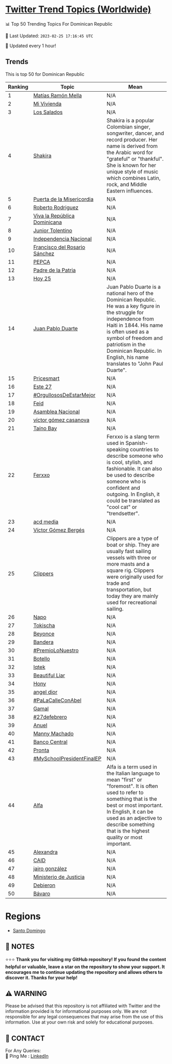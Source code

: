 [Twitter Trend Topics (Worldwide)](https://github.com/ErcinDedeoglu/Twitter-Trend-Topics)
==========


📊 Top 50 Trending Topics For Dominican Republic

📆 Last Updated: `2023-02-25 17:16:45 UTC`

🔧 Updated every 1 hour!


## Trends

This is top 50 for Dominican Republic

| Ranking | Topic | Mean |
| ------- | ------------ | ------------ |
| 1 | [Matías Ramón Mella](http://twitter.com/search?q=Mat%c3%adas+Ram%c3%b3n+Mella) | N/A |
| 2 | [Mi Vivienda](http://twitter.com/search?q=Mi+Vivienda) | N/A |
| 3 | [Los Salados](http://twitter.com/search?q=Los+Salados) | N/A |
| 4 | [Shakira](http://twitter.com/search?q=Shakira) | Shakira is a popular Colombian singer, songwriter, dancer, and record producer. Her name is derived from the Arabic word for "grateful" or "thankful". She is known for her unique style of music which combines Latin, rock, and Middle Eastern influences. |
| 5 | [Puerta de la Misericordia](http://twitter.com/search?q=Puerta+de+la+Misericordia) | N/A |
| 6 | [Roberto Rodriguez](http://twitter.com/search?q=Roberto+Rodriguez) | N/A |
| 7 | [Viva la República Dominicana](http://twitter.com/search?q=Viva+la+Rep%c3%bablica+Dominicana) | N/A |
| 8 | [Junior Tolentino](http://twitter.com/search?q=Junior+Tolentino) | N/A |
| 9 | [Independencia Nacional](http://twitter.com/search?q=Independencia+Nacional) | N/A |
| 10 | [Francisco del Rosario Sánchez](http://twitter.com/search?q=Francisco+del+Rosario+S%c3%a1nchez) | N/A |
| 11 | [PEPCA](http://twitter.com/search?q=PEPCA) | N/A |
| 12 | [Padre de la Patria](http://twitter.com/search?q=Padre+de+la+Patria) | N/A |
| 13 | [Hoy 25](http://twitter.com/search?q=Hoy+25) | N/A |
| 14 | [Juan Pablo Duarte](http://twitter.com/search?q=Juan+Pablo+Duarte) | Juan Pablo Duarte is a national hero of the Dominican Republic. He was a key figure in the struggle for independence from Haiti in 1844. His name is often used as a symbol of freedom and patriotism in the Dominican Republic. In English, his name translates to "John Paul Duarte". |
| 15 | [Pricesmart](http://twitter.com/search?q=Pricesmart) | N/A |
| 16 | [Este 27](http://twitter.com/search?q=Este+27) | N/A |
| 17 | [#OrgullososDeEstarMejor](http://twitter.com/search?q=%23OrgullososDeEstarMejor) | N/A |
| 18 | [Feid](http://twitter.com/search?q=Feid) | N/A |
| 19 | [Asamblea Nacional](http://twitter.com/search?q=Asamblea+Nacional) | N/A |
| 20 | [víctor gómez casanova](http://twitter.com/search?q=v%c3%adctor+g%c3%b3mez+casanova) | N/A |
| 21 | [Taíno Bay](http://twitter.com/search?q=Ta%c3%adno+Bay) | N/A |
| 22 | [Ferxxo](http://twitter.com/search?q=Ferxxo) | Ferxxo is a slang term used in Spanish-speaking countries to describe someone who is cool, stylish, and fashionable. It can also be used to describe someone who is confident and outgoing. In English, it could be translated as "cool cat" or "trendsetter". |
| 23 | [acd media](http://twitter.com/search?q=acd+media) | N/A |
| 24 | [Víctor Gómez Bergés](http://twitter.com/search?q=V%c3%adctor+G%c3%b3mez+Berg%c3%a9s) | N/A |
| 25 | [Clippers](http://twitter.com/search?q=Clippers) | Clippers are a type of boat or ship. They are usually fast sailing vessels with three or more masts and a square rig. Clippers were originally used for trade and transportation, but today they are mainly used for recreational sailing. |
| 26 | [Napo](http://twitter.com/search?q=Napo) | N/A |
| 27 | [Tokischa](http://twitter.com/search?q=Tokischa) | N/A |
| 28 | [Beyonce](http://twitter.com/search?q=Beyonce) | N/A |
| 29 | [Bandera](http://twitter.com/search?q=Bandera) | N/A |
| 30 | [#PremioLoNuestro](http://twitter.com/search?q=%23PremioLoNuestro) | N/A |
| 31 | [Botello](http://twitter.com/search?q=Botello) | N/A |
| 32 | [Iqtek](http://twitter.com/search?q=Iqtek) | N/A |
| 33 | [Beautiful Liar](http://twitter.com/search?q=Beautiful+Liar) | N/A |
| 34 | [Hony](http://twitter.com/search?q=Hony) | N/A |
| 35 | [angel dior](http://twitter.com/search?q=angel+dior) | N/A |
| 36 | [#PaLaCalleConAbel](http://twitter.com/search?q=%23PaLaCalleConAbel) | N/A |
| 37 | [Gamal](http://twitter.com/search?q=Gamal) | N/A |
| 38 | [#27defebrero](http://twitter.com/search?q=%2327defebrero) | N/A |
| 39 | [Anuel](http://twitter.com/search?q=Anuel) | N/A |
| 40 | [Manny Machado](http://twitter.com/search?q=Manny+Machado) | N/A |
| 41 | [Banco Central](http://twitter.com/search?q=Banco+Central) | N/A |
| 42 | [Pronta](http://twitter.com/search?q=Pronta) | N/A |
| 43 | [#MySchoolPresidentFinalEP](http://twitter.com/search?q=%23MySchoolPresidentFinalEP) | N/A |
| 44 | [Alfa](http://twitter.com/search?q=Alfa) | Alfa is a term used in the Italian language to mean "first" or "foremost". It is often used to refer to something that is the best or most important. In English, it can be used as an adjective to describe something that is the highest quality or most important. |
| 45 | [Alexandra](http://twitter.com/search?q=Alexandra) | N/A |
| 46 | [CAID](http://twitter.com/search?q=CAID) | N/A |
| 47 | [jairo gonzález](http://twitter.com/search?q=jairo+gonz%c3%a1lez) | N/A |
| 48 | [Ministerio de Justicia](http://twitter.com/search?q=Ministerio+de+Justicia) | N/A |
| 49 | [Debieron](http://twitter.com/search?q=Debieron) | N/A |
| 50 | [Bávaro](http://twitter.com/search?q=B%c3%a1varo) | N/A |



# Regions

* [Santo Domingo](</Dominican Republic/Santo Domingo.md>)



## 📝 NOTES

⭐⭐⭐ **Thank you for visiting my GitHub repository! If you found the content helpful or valuable, leave a star on the repository to show your support. It encourages me to continue updating the repository and allows others to discover it. Thanks for your help!**


## ⚠️ WARNING

Please be advised that this repository is not affiliated with Twitter and the information provided is for informational purposes only. We are not responsible for any legal consequences that may arise from the use of this information. Use at your own risk and solely for educational purposes.


## 📨 CONTACT

 For Any Queries:  
            🏓 Ping Me : [LinkedIn](https://www.linkedin.com/in/ercindedeoglu/)
